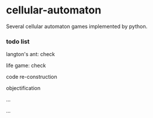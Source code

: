 # cellular-automaton
Several cellular automaton games implemented by python.

### todo list

  langton's ant: check
  
  life game: check
  
  code re-construction
  
  objectification
  
  ...
  
  ...
